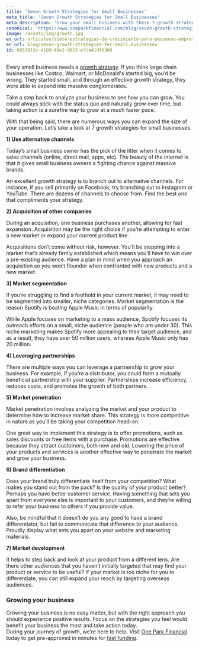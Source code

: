 ```yaml
---
title: 'Seven Growth Strategies for Small Businesses'
meta_title: 'Seven Growth Strategies for Small Businesses'
meta_description: 'Grow your small business with these 7 growth strategies. Fund your growth with alternative funding from One Park Financial.'
canonical: 'https://www.oneparkfinancial.com/blog/seven-growth-strategies-for-small-businesses'
image: /assets/img/growth.jpg
es_url: articulos/siete-estrategias-de-crecimiento-para-pequenas-empresas
en_url: blog/seven-growth-strategies-for-small-businesses
id: 0853b13c-e189-49e2-9615-e7ca41df6300
---
```

Every small business needs a [growth strategy](https://www.oneparkfinancial.com/blog/grow-no-grow-three-factors-entrepreneurs-consider). If you think large chain businesses like Costco, Walmart, or McDonald's started big, you’d be wrong. They started small, and through an effective growth strategy, they were able to expand into massive conglomerates.

Take a step back to analyze your business to see how you can grow. You could always stick with the status quo and naturally grow over time, but taking action is a surefire way to grow at a much faster pace. 

With that being said, there are numerous ways you can expand the size of your operation. Let’s take a look at 7 growth strategies for small businesses. 

**1)	Use alternative channels**

Today’s small business owner has the pick of the litter when it comes to sales channels (online, direct mail, apps, etc). The beauty of the internet is that it gives small business owners a fighting chance against massive brands. 

An excellent growth strategy is to branch out to alternative channels. For instance, if you sell primarily on Facebook, try branching out to Instagram or YouTube. There are dozens of channels to choose from. Find the best one that compliments your strategy.  

**2)	Acquisition of other companies** 

During an acquisition, one business purchases another, allowing for fast expansion. Acquisition may be the right choice if you’re attempting to enter a new market or expand your current product line. 

Acquisitions don’t come without risk, however. You’ll be stepping into a market that’s already firmly established which means you’ll have to win over a pre-existing audience. Have a plan in mind when you approach an acquisition so you won’t flounder when confronted with new products and a new market. 

**3)	Market segmentation**

If you’re struggling to find a foothold in your current market, it may need to be segmented into smaller, niche categories. Market segmentation is the reason Spotify is beating Apple Music in terms of popularity.  

While Apple focuses on marketing to a mass audience, Spotify focuses its outreach efforts on a small, niche audience (people who are under 30). This niche marketing makes Spotify more appealing to their target audience, and as a result, they have over 50 million users, whereas Apple Music only has 20 million. 

**4)	Leveraging partnerships**

There are multiple ways you can leverage a partnership to grow your business. For example, if you’re a distributor, you could form a mutually beneficial partnership with your supplier. Partnerships increase efficiency, reduces costs, and promotes the growth of both partners. 

**5)	Market penetration** 

Market penetration involves analyzing the market and your product to determine how to increase market share. This strategy is more competitive in nature as you’ll be taking your competition head-on.

One great way to implement this strategy is to offer promotions, such as sales discounts or free items with a purchase. Promotions are effective because they attract customers, both new and old. Lowering the price of your products and services is another effective way to penetrate the market and grow your business. 

**6)	Brand differentiation**

Does your brand truly differentiate itself from your competition? What makes you stand out from the pack? Is the quality of your product better? Perhaps you have better customer service. Having something that sets you apart from everyone else is important to your customers, and they’re willing to refer your business to others if you provide value. 

Also, be mindful that it doesn’t do you any good to have a brand differentiator, but fail to communicate that difference to your audience. Proudly display what sets you apart on your website and marketing materials. 

**7)	Market development** 

It helps to step back and look at your product from a different lens. Are there other audiences that you haven’t initially targeted that may find your product or service to be useful? If your market is too niche for you to differentiate, you can still expand your reach by targeting overseas audiences. 

### Growing your business 

Growing your business is no easy matter, but with the right approach you should experience positive results. Focus on the strategies you feel would benefit your business the most and take action today.  
During your journey of growth, we’re here to help. Visit [One Park Financial](https://www.oneparkfinancial.com/) today to get pre-approved in minutes for [fast funding](https://www.oneparkfinancial.com/pre-qualification).